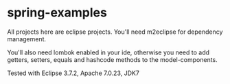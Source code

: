 spring-examples
===============

All projects here are eclipse projects. You'll need m2eclipse for dependency management.

You'll also need lombok enabled in your ide, otherwise you need to add getters, setters, equals and hashcode methods to the model-components.

Tested with Eclipse 3.7.2, Apache 7.0.23, JDK7
